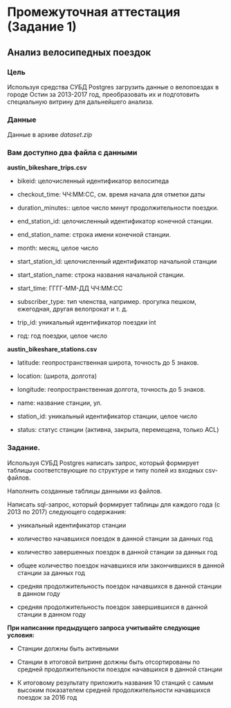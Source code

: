 # Промежуточная аттестация (Задание 1)

## Анализ велосипедных поездок

### Цель

Используя средства СУБД Postgres загрузить данные о велопоездах в городе Остин за 2013-2017 год, преобразовать их и подготовить специальную витрину для дальнейшего анализа.

### Данные

Данные в архиве *dataset.zip*

### Вам доступно два файла с данными

**austin_bikeshare_trips.csv**

- bikeid: целочисленный идентификатор велосипеда

- checkout_time: ЧЧ:ММ:СС, см. время начала для отметки даты

- duration_minutes:: целое число минут продолжительности поездки.

- end_station_id: целочисленный идентификатор конечной станции.

- end_station_name: строка имени конечной станции.

- month: месяц, целое число

- start_station_id: целочисленный идентификатор начальной станции

- start_station_name: строка названия начальной станции.

- start_time: ГГГГ-ММ-ДД ЧЧ:ММ:СС

- subscriber_type: тип членства, например. прогулка пешком, ежегодная, другая велопрокат и т. д.

- trip_id: уникальный идентификатор поездки int

- год: год поездки, целое число

**austin_bikeshare_stations.csv**

- latitude: геопространственная широта, точность до 5 знаков.

- location: (широта, долгота)

- longitude: геопространственная долгота, точность до 5 знаков.

- name: название станции, ул.

- station_id: уникальный идентификатор станции, целое число

- status: статус станции (активна, закрыта, перемещена, только ACL)

### Задание.

Используя СУБД Postgres написать запрос, который формирует таблицы соответствующие по структуре и типу полей из входных csv-файлов.

Наполнить созданные таблицы данными из файлов.

Написать sql-запрос, который формирует таблицы для каждого года (с 2013 по 2017) следующего содержания:

- уникальный идентификатор станции

- количество начавшихся поездок в данной станции за данных год

- количество завершенных поездок в данной станции за данных год

- общее количество поездок начавшихся или закончившихся в данной станции за данных год

- средняя продолжительность поездок начавшихся в данной станции в данном году

- средняя продолжительность поездок завершившихся в данной станции в данном году

**При написании предыдущего запроса учитывайте следующие условия:**

- Станции должны быть активными

- Станции в итоговой витрине должны быть отсортированы по средней продолжительности поездок начавшихся в данной станции

- К итоговому результату приложить названия 10 станций с самым высоким показателем средней продолжительности начавшихся поездок за 2016 год
